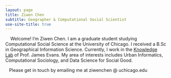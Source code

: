 ```yaml
---
layout: page
title: Ziwen Chen
subtitle: Geographer & Computational Social Scientist
use-site-title: true
---
```


&nbsp;&nbsp;&nbsp; Welcome! I’m Ziwen Chen. I am a graduate student studying Computational Social Science at the University of Chicago. I received a B.Sc in Geographical Information Science. Currently, I work in the [Knowledge Lab](https://www.knowledgelab.org/) of Prof. James Evans. My area of interests includes Urban Informatics, Computational Sociology, and Data Science for Social Good.

&nbsp;&nbsp;&nbsp;Please get in touch by emailing me at ziwenchen @ uchicago.edu
